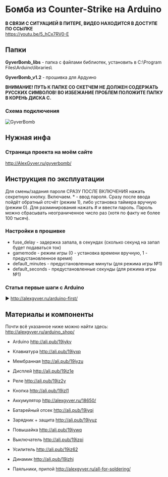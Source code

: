 # Бомба из Counter-Strike на Arduino

**В СВЯЗИ С СИТУАЦИЕЙ В ПИТЕРЕ, ВИДЕО НАХОДИТСЯ В ДОСТУПЕ ПО ССЫЛКЕ**  
https://youtu.be/5_hCx7RV0-E  

## Папки

**GyverBomb_libs** - папка с файлами библиотек, установить в C:\Program Files\Arduino\libraries\
  
**GyverBomb_v1.2** - прошивка для Ардуино

**ВНИМАНИЕ! ПУТЬ К ПАПКЕ СО СКЕТЧЕМ НЕ ДОЛЖЕН СОДЕРЖАТЬ РУССКИХ СИМВОЛОВ!
ВО ИЗБЕЖАНИЕ ПРОБЛЕМ ПОЛОЖИТЕ ПАПКУ В КОРЕНЬ ДИСКА С.**

### Схема подключения
![GyverBomb](https://github.com/AlexGyver/GyverBomb/blob/master/scheme.jpg)

## Нужная инфа
### Страница проекта на моём сайте
http://AlexGyver.ru/gyverbomb/

##  Инструкция по эксплуатации
Для смены/задания пароля СРАЗУ ПОСЛЕ ВКЛЮЧЕНИЯ нажать секретную кнопку. Включаем. * - ввод пароля. 
Сразу после ввода пойдёт обратный отсчёт (режим 1), либо установка таймера вручную (режим 0).
Для разминирования нажать # и ввести пароль. Пароль можно сбрасывать неограниченное число раз (хотя по факту не более 100 тысяч).

### Настройки в прошивке
* fuse_delay - задержка запала, в секундах (сколько секунд на запал будет подаваться ток)
* gamemode - режим игры (0 - установка времени вручную, 1 - предустановленное время)
* default_minutes - предустановленные минуты (для режима игры №1)
* default_seconds - предустановленные секунды (для режима игры №1)

### Статья первые шаги с Arduino
► http://alexgyver.ru/arduino-first/

##  Материалы и компоненты
Почти всё указанное ниже можно найти здесь:  
http://alexgyver.ru/arduino_shop/

* Arduino http://ali.pub/19iykv
* Клавиатура http://ali.pub/19iyxp
* Мембранная http://ali.pub/19iyzu
* Дисплей http://ali.pub/19iz1e
* Реле http://ali.pub/19iz2y
* Кнопка http://ali.pub/19izl1  

* Аккумулятор http://alexgyver.ru/18650/
* Батарейный отсек http://ali.pub/19iyqi
* Зарядник + защита http://ali.pub/19iyuz
* Повышайка http://ali.pub/19iywq
* Выключатель http://ali.pub/19izpi  

* Усилитель http://ali.pub/19iz62
* Динамик http://ali.pub/19izhj
* Паяльники, припой http://alexgyver.ru/all-for-soldering/
